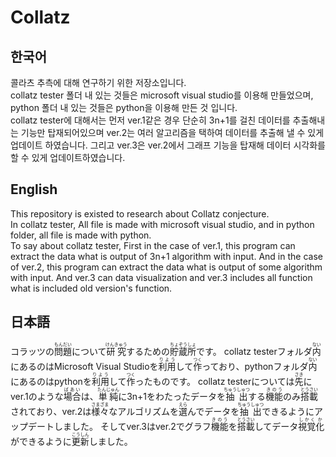 # Collatz

## 한국어
콜라츠 추측에 대해 연구하기 위한 저장소입니다.  
collatz tester 폴더 내 있는 것들은 microsoft visual studio를 이용해 만들었으며, python 폴더 내 있는 것들은 python을 이용해 만든 것 입니다.  
collatz tester에 대해서는 먼저 ver.1같은 경우 단순히 3n+1를 걸친 데이터를 추출해내는 기능만 탑재되어있으며 ver.2는 여러 알고리즘을 택하여 데이터를 추출해 낼 수 있게 업데이트 하였습니다. 그리고 ver.3은 ver.2에서 그래프 기능을 탑재해 데이터 시각화를 할 수 있게 업데이트하였습니다.

## English
This repository is existed to research about Collatz conjecture.  
In collatz tester, All file is made with microsoft visual studio, and in python folder, all file is made with python.  
To say about collatz tester, First in the case of ver.1, this program can extract the data what is output of 3n+1 algorithm with input. And in the case of ver.2, this program can extract the data what is output of some algorithm with input. And ver.3 can data visualization and ver.3 includes all function what is included old version's function.

## 日本語

コラッツの<ruby><rb>問題</rb><rt>もんだい</rt></ruby>について<ruby><rb>研究</rb><rt>けんきゅう</rt></ruby>するための<ruby><rb>貯蔵</rb><rt>ちょぞう</rt></ruby><ruby><rb>所</rb><rt>しょ</rt></ruby>です。
collatz testerフォルダ<ruby><rb>内</rb><rt>ない</rt></ruby>にあるのはMicrosoft Visual Studioを<ruby><rb>利用</rb><rt>りよう</rt></ruby>して<ruby><rb>作</rb><rt>つく</rt></ruby>っており、pythonフォルダ<ruby><rb>内</rb><rt>ない</rt></ruby>にあるのはpythonを<ruby><rb>利用</rb><rt>りよう</rt></ruby>して<ruby><rb>作</rb><rt>つく</rt></ruby>ったものです。
collatz testerについては<ruby><rb>先</rb><rt>さき</rt></ruby>にver.1のような<ruby><rb>場合</rb><rt>ばあい</rt></ruby>は、<ruby><rb>単純</rb><rt>たんじゅん</rt></ruby>に3n+1をわたったデータを<ruby><rb>抽出</rb><rt>ちゅうしゅつ</rt></ruby>する<ruby><rb>機能</rb><rt>きのう</rt></ruby>のみ<ruby><rb>搭載</rb><rt>とうさい</rt></ruby>されており、ver.2は<ruby><rb>様々</rb><rt>さまざま</rt></ruby>なアルゴリズムを<ruby><rb>選</rb><rt>えら</rt></ruby>んでデータを<ruby><rb>抽出</rb><rt>ちゅうしゅつ</rt></ruby>できるようにアップデートしました。 そしてver.3はver.2でグラフ<ruby><rb>機能</rb><rt>きのう</rt></ruby>を<ruby><rb>搭載</rb><rt>とうさい</rt></ruby>してデータ<ruby><rb>視覚</rb><rt>しかく</rt></ruby><ruby><rb>化</rb><rt>か</rt></ruby>ができるように<ruby><rb>更新</rb><rt>こうしん</rt></ruby>しました。

